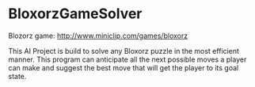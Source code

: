 # BloxorzGameSolver
Blozorz game: http://www.miniclip.com/games/bloxorz

This AI Project is build to solve any Bloxorz puzzle in the most efficient manner. This program can anticipate all the next possible moves a player can make and suggest the best move that will get the player to its goal state. 

